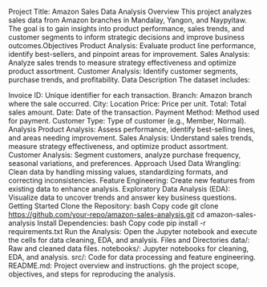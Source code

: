 Project Title: Amazon Sales Data Analysis
Overview
This project analyzes sales data from Amazon branches in Mandalay, Yangon, and Naypyitaw. The goal is to gain insights into product performance, sales trends, and customer segments to inform strategic decisions and improve business outcomes.Objectives
Product Analysis: Evaluate product line performance, identify best-sellers, and pinpoint areas for improvement.
Sales Analysis: Analyze sales trends to measure strategy effectiveness and optimize product assortment.
Customer Analysis: Identify customer segments, purchase trends, and profitability.
Data Description
The dataset includes:

Invoice ID: Unique identifier for each transaction.
Branch: Amazon branch where the sale occurred.
City: Location
Price: Price per unit.
Total: Total sales amount.
Date: Date of the transaction.
Payment Method: Method used for payment.
Customer Type: Type of customer (e.g., Member, Normal).
Analysis
Product Analysis: Assess performance, identify best-selling lines, and areas needing improvement.
Sales Analysis: Understand sales trends, measure strategy effectiveness, and optimize product assortment.
Customer Analysis: Segment customers, analyze purchase frequency, seasonal variations, and preferences.
Approach Used
Data Wrangling: Clean data by handling missing values, standardizing formats, and correcting inconsistencies.
Feature Engineering: Create new features from existing data to enhance analysis.
Exploratory Data Analysis (EDA): Visualize data to uncover trends and answer key business questions.
Getting Started
Clone the Repository:
bash
Copy code
git clone https://github.com/your-repo/amazon-sales-analysis.git
cd amazon-sales-analysis
Install Dependencies:
bash
Copy code
pip install -r requirements.txt
Run the Analysis:
Open the Jupyter notebook and execute the cells for data cleaning, EDA, and analysis.
Files and Directories
data/: Raw and cleaned data files.
notebooks/: Jupyter notebooks for cleaning, EDA, and analysis.
src/: Code for data processing and feature engineering.
README.md: Project overview and instructions.
gh the project scope, objectives, and steps for reproducing the analysis.








